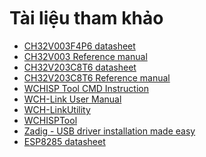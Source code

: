 <br>
<br>
<br>

# Tài liệu tham khảo

- [CH32V003F4P6 datasheet](https://cdn.chipstack.vn/reference/CH32V003DS0%20datasheet.pdf)
- [CH32V003 Reference manual](https://cdn.chipstack.vn/reference/CH32V003RM%20Reference%20Manual.pdf)
- [CH32V203C8T6 datasheet](https://cdn.chipstack.vn/reference/CH32V203DS0%20datasheet.pdf)
- [CH32V203C8T6 Reference manual](https://cdn.chipstack.vn/reference/CH32FV2x_V3x%20Reference%20Manual.pdf)
- [WCHISP Tool CMD Instruction](https://cdn.chipstack.vn/reference/WCHISPTool_CMD_Instruction.pdf)
- [WCH-Link User Manual](https://cdn.chipstack.vn/reference/WCH_LinkUserManual.pdf)
- [WCH-LinkUtility](https://cdn.chipstack.vn/reference/wcu-linkuitility.ZIP)
- [WCHISPTool](https://cdn.chipstack.vn/reference/wchisptool_setup.rar)
- [Zadig - USB driver installation made easy](https://cdn.chipstack.vn/reference/zadig-2.9.exe)
- [ESP8285 datasheet](https://cdn.chipstack.vn/reference/esp8285-datasheet.pdf)